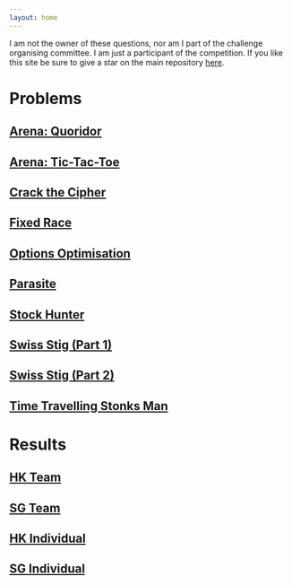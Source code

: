 ```yaml
---
layout: home
---
```


I am not the owner of these questions, nor am I part of the challenge organising committee.
I am just a participant of the competition. If you like this site be sure to give a
star on the main repository [here](https://github.com/zhenghanlee/CodeItSuisse-2021).

# Problems

## [Arena: Quoridor](/CodeItSuisse-2021/problems/arena.html)

## [Arena: Tic-Tac-Toe](/CodeItSuisse-2021/problems/arena.html)

## [Crack the Cipher](/CodeItSuisse-2021/problems/cipher-cracking.html)

## [Fixed Race](/CodeItSuisse-2021/problems/fixed-race.html)

## [Options Optimisation](/CodeItSuisse-2021/problems/optopt.html)

## [Parasite](/CodeItSuisse-2021/problems/parasite.html)

## [Stock Hunter](/CodeItSuisse-2021/problems/stock-hunter.html)

## [Swiss Stig (Part 1)](/CodeItSuisse-2021/problems/swiss-perry.html)

## [Swiss Stig (Part 2)](/CodeItSuisse-2021/problems/swiss-ben.html)

## [Time Travelling Stonks Man](/CodeItSuisse-2021/problems/stonks.html)

# Results

## [HK Team](/CodeItSuisse-2021/results/hk-team.html)

## [SG Team](/CodeItSuisse-2021/results/sg-team.html)

## [HK Individual](/CodeItSuisse-2021/results/hk-individual.html)

## [SG Individual](/CodeItSuisse-2021/results/sg-individual.html)
